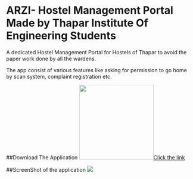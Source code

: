 # ARZI- Hostel Management Portal Made by Thapar Institute Of Engineering Students

A dedicated Hostel Management Portal for Hostels of Thapar to avoid the paper work done by all the wardens.

The app consist of various features like asking for permission to go home by scan system, complaint registration etc.

##Download The Application
<a href="https://drive.google.com/file/d/1bCj0DfREyoIaMbxPvo1JHSEWq9raZ6yx/view?usp=sharing"><img src="https://playerzon.com/asset/download.png" width="200"></img>Click the link</a>

##ScreenShot of the application
<img src="https://postimg.cc/jLjwKjHP">

